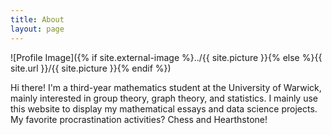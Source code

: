 ```yaml
---
title: About
layout: page
---
```

![Profile Image]({% if site.external-image %}../{{ site.picture }}{% else %}{{ site.url }}/{{ site.picture }}{% endif %})

<p> Hi there! I'm a third-year mathematics student at the University of Warwick, mainly interested in group theory, graph theory, and statistics. I mainly use this website to display my mathematical essays and data science projects. My favorite procrastination activities? Chess and Hearthstone!  </p>
